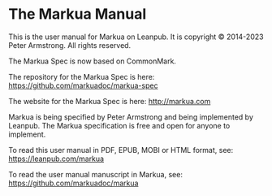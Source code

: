 # The Markua Manual

This is the user manual for Markua on Leanpub. It is copyright © 2014-2023 Peter Armstrong. All rights reserved.

The Markua Spec is now based on CommonMark.

The repository for the Markua Spec is here:
https://github.com/markuadoc/markua-spec

The website for the Markua Spec is here:
http://markua.com

Markua is being specified by Peter Armstrong and being implemented by Leanpub. The Markua specification is free and open for anyone to implement.

To read this user manual in PDF, EPUB, MOBI or HTML format, see:
https://leanpub.com/markua

To read the user manual manuscript in Markua, see:
https://github.com/markuadoc/markua

